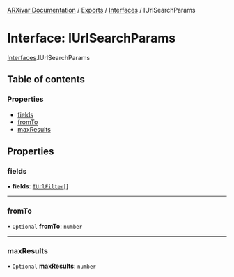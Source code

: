 [ARXivar Documentation](../README.md) / [Exports](../modules.md) / [Interfaces](../modules/Interfaces.md) / IUrlSearchParams

# Interface: IUrlSearchParams

[Interfaces](../modules/Interfaces.md).IUrlSearchParams

## Table of contents

### Properties

- [fields](Interfaces.IUrlSearchParams.md#fields)
- [fromTo](Interfaces.IUrlSearchParams.md#fromto)
- [maxResults](Interfaces.IUrlSearchParams.md#maxresults)

## Properties

### fields

• **fields**: [`IUrlFilter`](Interfaces.IUrlFilter.md)[]

___

### fromTo

• `Optional` **fromTo**: `number`

___

### maxResults

• `Optional` **maxResults**: `number`
